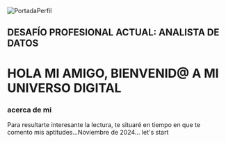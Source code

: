 ![PortadaPerfil](https://github.com/user-attachments/assets/e9875ba5-c9ef-4507-99e3-0c62f4db2282)
## DESAFÍO PROFESIONAL ACTUAL: ANALISTA DE DATOS
# HOLA MI AMIGO, BIENVENID@ A MI UNIVERSO DIGITAL

### acerca de mi
Para resultarte interesante la lectura, te situaré en tiempo en que te comento mis aptitudes...Noviembre de 2024... let's start 


<!--
**vicendigo/vicendigo** is a ✨ _special_ ✨ repository because its `README.md` (this file) appears on your GitHub profile.

Here are some ideas to get you started:

- 🔭 I’m currently working on ...
- 🌱 I’m currently learning ...
- 👯 I’m looking to collaborate on ...
- 🤔 I’m looking for help with ...
- 💬 Ask me about ...
- 📫 How to reach me: ...
- 😄 Pronouns: ...
- ⚡ Fun fact: ...
-->

